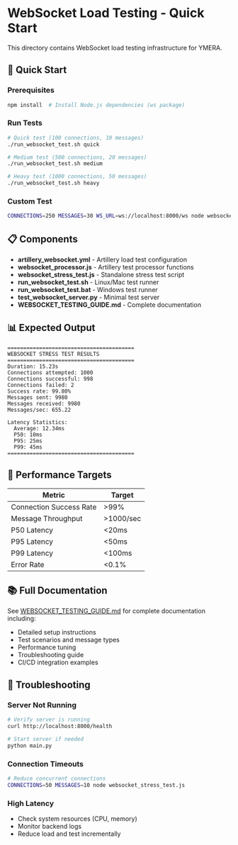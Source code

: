 # WebSocket Load Testing - Quick Start

This directory contains WebSocket load testing infrastructure for YMERA.

## 🚀 Quick Start

### Prerequisites
```bash
npm install  # Install Node.js dependencies (ws package)
```

### Run Tests

```bash
# Quick test (100 connections, 10 messages)
./run_websocket_test.sh quick

# Medium test (500 connections, 20 messages)
./run_websocket_test.sh medium

# Heavy test (1000 connections, 50 messages)
./run_websocket_test.sh heavy
```

### Custom Test
```bash
CONNECTIONS=250 MESSAGES=30 WS_URL=ws://localhost:8000/ws node websocket_stress_test.js
```

## 📋 Components

- **artillery_websocket.yml** - Artillery load test configuration
- **websocket_processor.js** - Artillery test processor functions
- **websocket_stress_test.js** - Standalone stress test script
- **run_websocket_test.sh** - Linux/Mac test runner
- **run_websocket_test.bat** - Windows test runner
- **test_websocket_server.py** - Minimal test server
- **WEBSOCKET_TESTING_GUIDE.md** - Complete documentation

## 📊 Expected Output

```
========================================
WEBSOCKET STRESS TEST RESULTS
========================================
Duration: 15.23s
Connections attempted: 1000
Connections successful: 998
Connections failed: 2
Success rate: 99.80%
Messages sent: 9980
Messages received: 9980
Messages/sec: 655.22

Latency Statistics:
  Average: 12.34ms
  P50: 10ms
  P95: 25ms
  P99: 45ms
========================================
```

## 🎯 Performance Targets

| Metric | Target |
|--------|--------|
| Connection Success Rate | >99% |
| Message Throughput | >1000/sec |
| P50 Latency | <20ms |
| P95 Latency | <50ms |
| P99 Latency | <100ms |
| Error Rate | <0.1% |

## 📚 Full Documentation

See [WEBSOCKET_TESTING_GUIDE.md](./WEBSOCKET_TESTING_GUIDE.md) for complete documentation including:
- Detailed setup instructions
- Test scenarios and message types
- Performance tuning
- Troubleshooting guide
- CI/CD integration examples

## 🔧 Troubleshooting

### Server Not Running
```bash
# Verify server is running
curl http://localhost:8000/health

# Start server if needed
python main.py
```

### Connection Timeouts
```bash
# Reduce concurrent connections
CONNECTIONS=50 MESSAGES=10 node websocket_stress_test.js
```

### High Latency
- Check system resources (CPU, memory)
- Monitor backend logs
- Reduce load and test incrementally

